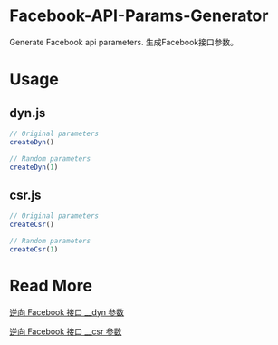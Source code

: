 # Facebook-API-Params-Generator
Generate Facebook api parameters. 生成Facebook接口参数。

# Usage
## dyn.js
```JavaScript
// Original parameters
createDyn()

// Random parameters
createDyn(1)
```
## csr.js
```JavaScript
// Original parameters
createCsr()

// Random parameters
createCsr(1)
```

# Read More
[逆向 Facebook 接口 __dyn 参数](https://dev-coco.github.io/post/Reverse-Facebook-__dyn-Param/)

[逆向 Facebook 接口 __csr 参数](https://dev-coco.github.io/post/Reverse-Facebook-__csr-Param/)

